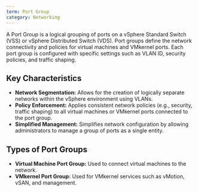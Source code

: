 ```yaml
---
term: Port Group
category: Networking
---
```


A Port Group is a logical grouping of ports on a vSphere Standard Switch (VSS) or vSphere Distributed Switch (VDS). Port groups define the network connectivity and policies for virtual machines and VMkernel ports. Each port group is configured with specific settings such as VLAN ID, security policies, and traffic shaping.

## Key Characteristics

*   **Network Segmentation:** Allows for the creation of logically separate networks within the vSphere environment using VLANs.
*   **Policy Enforcement:** Applies consistent network policies (e.g., security, traffic shaping) to all virtual machines or VMkernel ports connected to the port group.
*   **Simplified Management:** Simplifies network configuration by allowing administrators to manage a group of ports as a single entity.

## Types of Port Groups

*   **Virtual Machine Port Group:** Used to connect virtual machines to the network.
*   **VMkernel Port Group:** Used for VMkernel services such as vMotion, vSAN, and management.
